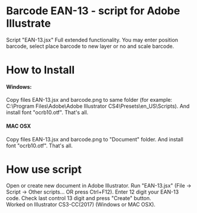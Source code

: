 <h1> Barcode EAN-13 - script for Adobe Illustrate </h1>

<p>Script "EAN-13.jsx" Full extended functionality. You may enter position barcode, select place barcode to new layer or no and scale barcode.</p>

<h1>How to Install</h1>
<h4>Windows:</h4>
<p>Copy files EAN-13.jsx and barcode.png to same folder 
(for example: C:\Program Files\Adobe\Adobe Illustrator CS4\Presets\en_US\Scripts). And install font "ocrb10.otf". That's all. 
</p>
<h4>MAC OSX</h4>
<p>Copy files EAN-13.jsx and barcode.png to "Document" folder. And install font "ocrb10.otf". That's all. 
</p>

<h1>How use script</h1>
<p>
Open or create new document in Adobe Illustrator. Run "EAN-13.jsx" (File -> Script -> Other scripts... OR press Ctrl+F12). Enter 12 digit your EAN-13 code. Check last control 13 digit and press "Create" button.
<br>
Worked on Illustrator CS3-CC(2017) (Windows or MAC OSX). 
</p>
